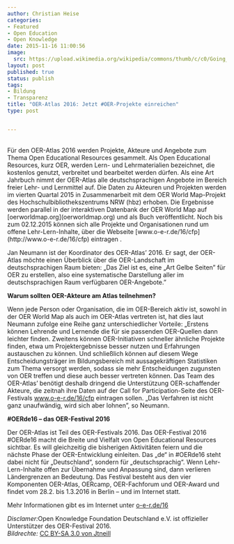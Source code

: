```yaml
---
author: Christian Heise
categories:
- Featured
- Open Education
- Open Knowledge
date: 2015-11-16 11:00:56
image:
  src: https://upload.wikimedia.org/wikipedia/commons/thumb/c/c0/Going_open_%28education%29_-_Cover_page.jpg/1024px-Going_open_%28education%29_-_Cover_page.jpg
layout: post
published: true
status: publish
tags:
- Bildung
- Transparenz
title: "OER-Atlas 2016: Jetzt #OER-Projekte einreichen"
type: post


---
```

<br>
Für den OER-Atlas 2016 werden Projekte, Akteure und Angebote zum Thema Open Educational Resources gesammelt. Als Open Educational Resources, kurz OER, werden Lern- und Lehrmaterialien bezeichnet, die kostenlos genutzt, verbreitet und bearbeitet werden dürfen. Als eine Art Jahrbuch nimmt der OER-Atlas alle deutschsprachigen Angebote im Bereich freier Lehr- und Lernmittel auf. Die Daten zu Akteuren und Projekten werden im vierten Quartal 2015 in Zusammenarbeit mit dem OER World Map-Projekt des Hochschulbibliothekszentrums NRW (hbz) erhoben. Die Ergebnisse werden parallel in der interaktiven Datenbank der OER World Map auf [oerworldmap.org](oerworldmap.org) und als Buch veröffentlicht. Noch bis zum 02.12.2015 können sich alle Projekte und Organisationen rund um offene Lehr-Lern-Inhalte, über die Webseite [www.o-e-r.de/16/cfp](http://www.o-e-r.de/16/cfp) eintragen .

Jan Neumann ist der Koordinator des OER-Atlas’ 2016. Er sagt, der OER-Atlas möchte einen Überblick über die OER-Landschaft im deutschsprachigen Raum bieten: „Das Ziel ist es, eine „Art Gelbe Seiten” für OER zu erstellen, also eine systematische Darstellung aller im deutschsprachigen Raum verfügbaren OER-Angebote.”

<strong>Warum sollten OER-Akteure am Atlas teilnehmen?</strong>

Wenn jede Person oder Organisation, die im OER-Bereich aktiv ist, sowohl in der OER World Map als auch im OER-Atlas vertreten ist, hat dies laut Neumann zufolge eine Reihe ganz unterschiedlicher Vorteile: „Erstens können Lehrende und Lernende die für sie passenden OER-Quellen dann leichter finden. Zweitens können OER-Initiativen schneller ähnliche Projekte finden, etwa um Projektergebnisse besser nutzen und Erfahrungen austauschen zu können. Und schließlich können auf diesem Wege Entscheidungsträger im Bildungsbereich mit aussagekräftigen Statistiken zum Thema versorgt werden, sodass sie mehr Entscheidungen zugunsten von OER treffen und diese auch besser vertreten können. Das Team des OER-Atlas’ benötigt deshalb dringend die Unterstützung OER-schaffender Akteure, die zeitnah ihre Daten auf der Call for Participation-Seite des OER-Festivals www.o-e-r.de/16/cfp eintragen sollen. „Das Verfahren ist nicht ganz unaufwändig, wird sich aber lohnen”, so Neumann.

<strong>#OERde16 – das OER-Festival 2016</strong>

Der OER-Atlas ist Teil des OER-Festivals 2016. Das OER-Festival 2016 #OERde16 macht die Breite und Vielfalt von Open Educational Resources sichtbar. Es will gleichzeitig die bisherigen Aktivitäten feiern und die nächste Phase der OER-Entwicklung einleiten. Das „de“ in #OERde16 steht dabei nicht für „Deutschland“, sondern für „deutschsprachig“. Wenn Lehr-Lern-Inhalte offen zur Übernahme und Anpassung sind, dann verlieren Ländergrenzen an Bedeutung.
Das Festival besteht aus den vier Komponenten OER-Atlas, OERcamp, OER-Fachforum und OER-Award und findet vom 28.2. bis 1.3.2016 in Berlin – und im Internet statt.

Mehr Informationen gibt es im Internet unter [o-e-r.de/16](http://o-e-r.de/16/)

<em>Disclamer:</em>Open Knowledge Foundation Deutschland e.V. ist offizieller Unterstützer des OER-Festival 2016. <br><em>Bildrechte:</em> [CC BY-SA 3.0 von Jtneill](https://commons.wikimedia.org/wiki/User:Jtneill)
